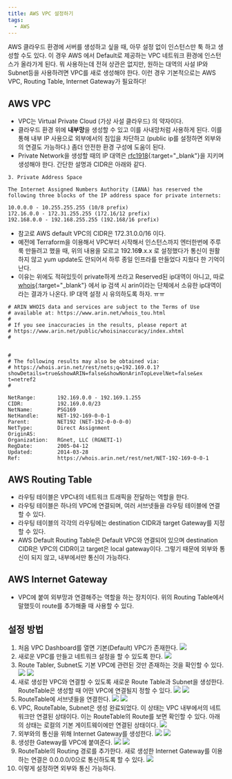 ```yaml
---
title: AWS VPC 설정하기
tags:
  - AWS
---
```


 AWS 클라우드 환경에 서버를 생성하고 싶을 때, 아무 설정 없이 인스턴스만 툭 하고 생성할 수도 있다. 이 경우 AWS 에서 Default로 제공하는 VPC 네트워크 환경에 인스턴스가 올라가게 된다.
 뭐 사용하는데 전혀 상관은 없지만, 원하는 대역의 사설 IP와 Subnet등을 사용하려면 VPC를 새로 생성해야 한다.
 이런 경우 기본적으로는 AWS VPC, Routing Table, Internet Gateway가 필요하다!

## AWS VPC
* VPC는 Virtual Private Cloud (가상 사설 클라우드) 의 약자이다.
* 클라우드 환경 위에 **내부망**을 생성할 수 있고 이를 사내망처럼 사용하게 된다. 이를 통해 내부 IP 사용으로 외부에서의 침입을 차단하고 (public ip를 설정하면 외부와의 연결도 가능하다.) 좀더 안전한 환경 구성에 도움이 된다.
* Private Network을 생성할 때의 IP 대역은 [rfc1918](https://tools.ietf.org/html/rfc1918){:target="_blank"}을 지키며 생성해야 한다. 간단한 설명과 CIDR은 아래와 같다.

~~~
3. Private Address Space

The Internet Assigned Numbers Authority (IANA) has reserved the
following three blocks of the IP address space for private internets:

10.0.0.0 - 10.255.255.255 (10/8 prefix)
172.16.0.0 - 172.31.255.255 (172.16/12 prefix)
192.168.0.0 - 192.168.255.255 (192.168/16 prefix)
~~~
* 참고로 AWS default VPC의 CIDR은 172.31.0.0/16 이다.
* 예전에 Terraform을 이용해서 VPC부터 시작해서 인스턴스까지 엔터한번에 주루룩 만들려고 했을 때, 위의 내용을 모르고 192.16**9**.x.x 로 설정했다가 통신이 원활하지 않고 yum update도 안되어서 하루 종일 인프라를 만들었다 지웠다 한 기억이 난다.
* 이유는 위에도 적혀있듯이 private하게 쓰라고 Reserved된 ip대역이 아니고, 따로 [whois](http://whois.kisa.or.kr/kor/main_.jsp){:target="_blank"} 에서 ip 검색 시 arin이라는 단체에서 소유한 ip대역이라는 결과가 나온다. IP 대역 설정 시 유의하도록 하자. ㅠㅠ

~~~
# ARIN WHOIS data and services are subject to the Terms of Use
# available at: https://www.arin.net/whois_tou.html
#
# If you see inaccuracies in the results, please report at
# https://www.arin.net/public/whoisinaccuracy/index.xhtml
#


#
# The following results may also be obtained via:
# https://whois.arin.net/rest/nets;q=192.169.0.1?showDetails=true&showARIN=false&showNonArinTopLevelNet=false&ex
t=netref2
#

NetRange:       192.169.0.0 - 192.169.1.255
CIDR:           192.169.0.0/23
NetName:        PSG169
NetHandle:      NET-192-169-0-0-1
Parent:         NET192 (NET-192-0-0-0-0)
NetType:        Direct Assignment
OriginAS:
Organization:   RGnet, LLC (RGNETI-1)
RegDate:        2005-04-12
Updated:        2014-03-28
Ref:            https://whois.arin.net/rest/net/NET-192-169-0-0-1
~~~

## AWS Routing Table
* 라우팅 테이블은 VPC내의 네트워크 트래픽을 전달하는 역할을 한다.
* 라우팅 테이블은 하나의 VPC에 연결되며, 여러 서브넷들을 라우팅 테이블에 연결할 수 있다.
* 라우팅 테이블의 각각의 라우팅에는 destination CIDR과 target Gateway를 지정할 수 있다.
* AWS Default Routing Table은 Default VPC와 연결되어 있으며 destination CIDR은 VPC의 CIDR이고 target은 local gateway이다. 그렇기 때문에 외부와 통신이 되지 않고, 내부에서만 통신이 가능하다.

## AWS Internet Gateway
* VPC에 붙여 외부망과 연결해주는 역할을 하는 장치이다. 위의 Routing Table에서 말했듯이 route를 추가해줄 때 사용할 수 있다.

## 설정 방법
1. 처음 VPC Dashboard를 열면 기본(Default) VPC가 존재한다. ![](../assets/images/2017-01-12-vpc/vpc1.png)
2. 새로운 VPC를 만들고 네트워크 설정을 할 수 있도록 한다. ![](../assets/images/2017-01-12-vpc/vpc2.png)
3. Route Tabler, Subnet도 기본 VPC에 관련된 것만 존재하는 것을 확인할 수 있다. ![](../assets/images/2017-01-12-vpc/vpc3.png) ![](../assets/images/2017-01-12-vpc/vpc4.png)
4. 새로 생성한 VPC와 연결할 수 있도록 새로운 Route Table과 Subnet을 생성한다. RouteTable은 생성할 때 어떤 VPC에 연결될지 정할 수 있다. ![](../assets/images/2017-01-12-vpc/vpc5.png) ![](../assets/images/2017-01-12-vpc/vpc6.png)
5. RouteTable에 서브넷들을 연결한다. ![](../assets/images/2017-01-12-vpc/vpc7.png) ![](../assets/images/2017-01-12-vpc/vpc8.png)
6. VPC, RouteTable, Subnet은 생성 완료되었다. 이 상태는 VPC 내부에서의 네트워크만 연결된 상태이다.
이는 RouteTable의 Route를 보면 확인할 수 있다. 아래의 상태는 로컬의 기본 게이트웨이에만 연결된 상태이다. ![](../assets/images/2017-01-12-vpc/vpc9.png)
7. 외부와의 통신을 위해 Internet Gateway를 생성한다. ![](../assets/images/2017-01-12-vpc/vpc10.png) ![](../assets/images/2017-01-12-vpc/vpc11.png)
8. 생성한 Gateway를 VPC에 붙여준다. ![](../assets/images/2017-01-12-vpc/vpc12.png) ![](../assets/images/2017-01-12-vpc/vpc13.png)
9. RouteTable의 Routing 경로를 추가한다. 새로 생성한 Internet Gateway를 이용하는 연결은 0.0.0.0/0으로 통신하도록 할 수 있다. ![](../assets/images/2017-01-12-vpc/vpc14.png)
10. 이렇게 설정하면 외부와 통신 가능하다.
